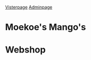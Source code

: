 <a href="https://mikast14.github.io/Moekoes-Mangos/">Visterpage</a>
<a href="https://mikast14.github.io/Moekoes-Mangos/admin/admin.html">Adminpage</a>
<h1>Moekoe's Mango's<h1>
<h1>Webshop<h1>